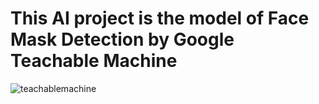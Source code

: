 # This AI project is the model of Face Mask Detection by Google Teachable Machine
 
![teachablemachine](https://user-images.githubusercontent.com/114143258/204103492-4163d4ef-79f7-4921-9cc7-ab4c785aee53.gif)
